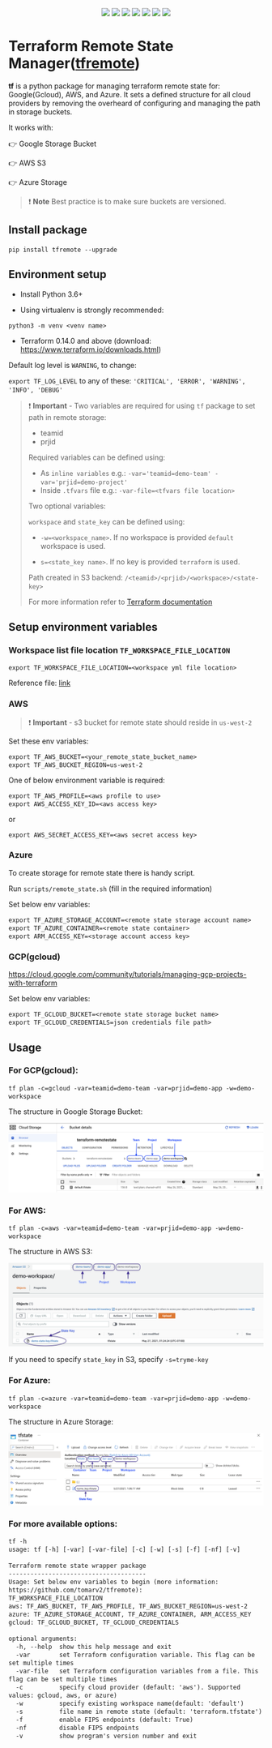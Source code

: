 <p align="center">
    <a href="https://github.com/tomarv2/tfremote/actions/workflows/checks.yml" alt="Check">
        <img src="https://github.com/tomarv2/tfremote/actions/workflows/checks.yml/badge.svg?branch=main" /></a>
    <a href="https://www.apache.org/licenses/LICENSE-2.0" alt="GitHub tag">
        <img src="https://img.shields.io/github/license/tomarv2/tfremote" /></a>
    <a href="https://github.com/tomarv2/tfremote/tags" alt="GitHub tag">
        <img src="https://img.shields.io/github/v/tag/tomarv2/tfremote" /></a>
    <a href="https://github.com/tomarv2/tfremote/pulse" alt="Activity">
        <img src="https://img.shields.io/github/commit-activity/m/tomarv2/tfremote" /></a>
    <a href="https://stackoverflow.com/users/6679867/tomarv2" alt="Stack Exchange reputation">
        <img src="https://img.shields.io/stackexchange/stackoverflow/r/6679867"></a>
    <a href="https://discord.gg/XH975bzN" alt="chat on Discord">
        <img src="https://img.shields.io/discord/813961944443912223?logo=discord"></a>
    <a href="https://twitter.com/intent/follow?screen_name=varuntomar2019" alt="follow on Twitter">
        <img src="https://img.shields.io/twitter/follow/varuntomar2019?style=social&logo=twitter"></a>
</p>

# Terraform Remote State Manager([tfremote](https://pypi.org/project/tfremote/))

**tf** is a python package for managing terraform remote state for: Google(Gcloud), AWS, and Azure.
It sets a defined structure for all cloud providers by removing the overheard of configuring and managing the path in storage buckets.

It works with:

:point_right: Google Storage Bucket

:point_right: AWS S3

:point_right: Azure Storage

> ❗️ **Note** Best practice is to make sure buckets are versioned.

## Install package

```
pip install tfremote --upgrade
```

## Environment setup

- Install Python 3.6+

- Using virtualenv is strongly recommended:

```
python3 -m venv <venv name>
```

- Terraform 0.14.0 and above (download: https://www.terraform.io/downloads.html)

Default log level is `WARNING`, to change:

`export TF_LOG_LEVEL` to any of these: `'CRITICAL', 'ERROR', 'WARNING', 'INFO', 'DEBUG'`

> ❗️ **Important** - Two variables are required for using `tf` package to set path in remote storage:
>
> - teamid
> - prjid
>
> Required variables can be defined using:
>
> - As `inline variables` e.g.: `-var='teamid=demo-team' -var='prjid=demo-project'`
> - Inside `.tfvars` file e.g.: `-var-file=<tfvars file location> `
>
> Two optional variables:
>
> `workspace` and `state_key` can be defined using:
>
> - `-w=<workspace_name>`. If no workspace is provided `default` workspace is used.
>
> - `s=<state_key name>`. If no key is provided `terraform` is used.
>
> Path created in S3 backend: `/<teamid>/<prjid>/<workspace>/<state-key>`
>
> For more information refer to [Terraform documentation](https://www.terraform.io/docs/language/values/variables.html)

## Setup environment variables

### Workspace list file location `TF_WORKSPACE_FILE_LOCATION`

```
export TF_WORKSPACE_FILE_LOCATION=<workspace yml file location>
```

Reference file: [link](scripts/workspaces.yml)

### AWS

> ❗️ **Important** - s3 bucket for remote state should reside in `us-west-2`

Set these env variables:

```
export TF_AWS_BUCKET=<your_remote_state_bucket_name>
export TF_AWS_BUCKET_REGION=us-west-2
```

One of below environment variable is required:

```
export TF_AWS_PROFILE=<aws profile to use>
export AWS_ACCESS_KEY_ID=<aws access key>
```

or

```
export AWS_SECRET_ACCESS_KEY=<aws secret access key>
```

### Azure

To create storage for remote state there is handy script.

Run `scripts/remote_state.sh` (fill in the required information)

Set below env variables:

```
export TF_AZURE_STORAGE_ACCOUNT=<remote state storage account name>
export TF_AZURE_CONTAINER=<remote state container>
export ARM_ACCESS_KEY=<storage account access key>
```

### GCP(gcloud)

https://cloud.google.com/community/tutorials/managing-gcp-projects-with-terraform

Set below env variables:

```
export TF_GCLOUD_BUCKET=<remote state storage bucket name>
export TF_GCLOUD_CREDENTIALS=json credentials file path>
```

## Usage

### For GCP(gcloud):

```
tf plan -c=gcloud -var=teamid=demo-team -var=prjid=demo-app -w=demo-workspace
```

The structure in Google Storage Bucket:

![alt text](docs/images/google_tf.png)

### For AWS:

```
tf plan -c=aws -var=teamid=demo-team -var=prjid=demo-app -w=demo-workspace
```

The structure in AWS S3:

![alt text](docs/images/aws_tf.png)

If you need to specify `state_key` in S3, specify `-s=tryme-key`

### For Azure:

```
tf plan -c=azure -var=teamid=demo-team -var=prjid=demo-app -w=demo-workspace
```

The structure in Azure Storage:

![alt text](docs/images/azure_tf.png)

### For more available options:

```
tf -h
usage: tf [-h] [-var] [-var-file] [-c] [-w] [-s] [-f] [-nf] [-v]

Terraform remote state wrapper package
--------------------------------------
Usage: Set below env variables to begin (more information: https://github.com/tomarv2/tfremote):
TF_WORKSPACE_FILE_LOCATION
aws: TF_AWS_BUCKET, TF_AWS_PROFILE, TF_AWS_BUCKET_REGION=us-west-2
azure: TF_AZURE_STORAGE_ACCOUNT, TF_AZURE_CONTAINER, ARM_ACCESS_KEY
gcloud: TF_GCLOUD_BUCKET, TF_GCLOUD_CREDENTIALS

optional arguments:
  -h, --help  show this help message and exit
  -var        set Terraform configuration variable. This flag can be set multiple times
  -var-file   set Terraform configuration variables from a file. This flag can be set multiple times
  -c          specify cloud provider (default: 'aws'). Supported values: gcloud, aws, or azure)
  -w          specify existing workspace name(default: 'default')
  -s          file name in remote state (default: 'terraform.tfstate')
  -f          enable FIPS endpoints (default: True)
  -nf         disable FIPS endpoints
  -v          show program's version number and exit
```
